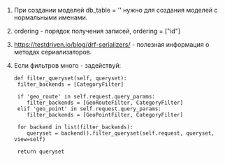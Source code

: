 1. При создании моделей db_table = '' нужно для создания моделей с нормальными 
именами.
2. ordering - порядок получения записей, ordering = ["id"]
3. https://testdriven.io/blog/drf-serializers/ - полезная информация о методах
сериализаторов.
4. Если фильтров много - задействуй:

    ```
   def filter_queryset(self, queryset):
     filter_backends = [CategoryFilter]

     if 'geo_route' in self.request.query_params:
        filter_backends = [GeoRouteFilter, CategoryFilter]
     elif 'geo_point' in self.request.query_params:
        filter_backends = [GeoPointFilter, CategoryFilter]

     for backend in list(filter_backends):
        queryset = backend().filter_queryset(self.request, queryset, view=self)

     return queryset
   ```